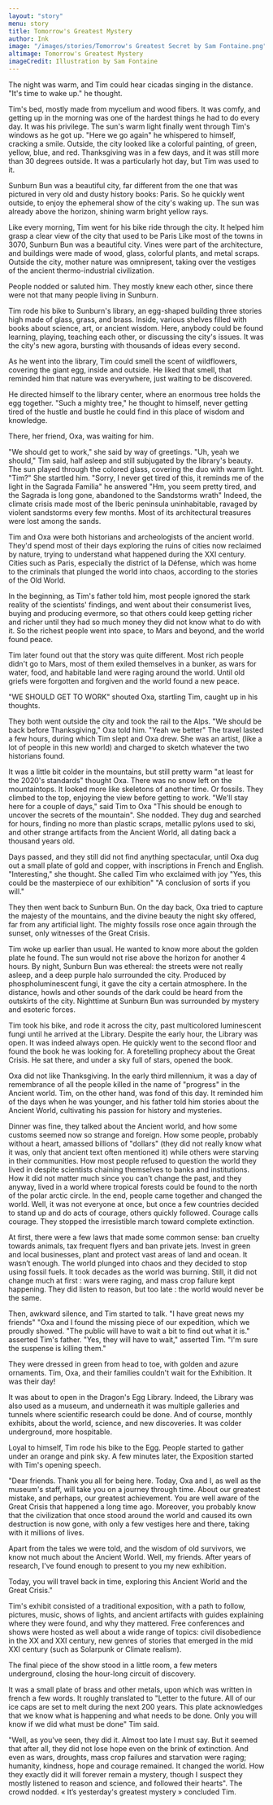 ```yaml
---
layout: "story"
menu: story
title: Tomorrow's Greatest Mystery
author: Ink
image: "/images/stories/Tomorrow's Greatest Secret by Sam Fontaine.png"
altimage: Tomorrow's Greatest Mystery
imageCredit: Illustration by Sam Fontaine
---
```




The night was warm, and Tim could hear cicadas singing in the distance. "It's time to wake up." he thought. 

Tim's bed, mostly made from mycelium and wood fibers. It was comfy, and getting up in the morning was one of the hardest things he had to do every day. It was his privilege. The sun's warm light finally went through Tim's windows as he got up. "Here we go again" he whispered to himself, cracking a smile. Outside, the city looked like a colorful painting, of green, yellow, blue, and red. Thanksgiving was in a few days, and it was still more than 30 degrees outside. It was a particularly hot day, but Tim was used to it. 

Sunburn Bun was a beautiful city, far different from the one that was pictured in very old and dusty history books: Paris. So he quickly went outside, to enjoy the ephemeral show of the city's waking up. The sun was already above the horizon, shining warm bright yellow rays. 

Like every morning, Tim went for his bike ride through the city. It helped him grasp a clear view of the city that used to be Paris 
Like most of the towns in 3070, Sunburn Bun was a beautiful city. Vines were part of the architecture, and buildings were made of wood, glass, colorful plants, and metal scraps. Outside the city, mother nature was omnipresent, taking over the vestiges of the ancient thermo-industrial civilization. 

People nodded or saluted him. They mostly knew each other, since there were not that many people living in Sunburn. 

Tim rode his bike to Sunburn's library, an egg-shaped building three stories high made of glass, grass, and brass. Inside, various shelves filled with books about science, art, or ancient wisdom. Here, anybody could be found learning, playing, teaching each other, or discussing the city's issues. It was the city's new agora, bursting with thousands of ideas every second. 

As he went into the library, Tim could smell the scent of wildflowers, covering the giant egg, inside and outside. He liked that smell, that reminded him that nature was everywhere, just waiting to be discovered. 

He directed himself to the library center, where an enormous tree holds the egg together. "Such a mighty tree," he thought to himself, never getting tired of the hustle and bustle he could find in this place of wisdom and knowledge. 

There, her friend, Oxa, was waiting for him. 

"We should get to work," she said by way of greetings. "Uh, yeah we should," Tim said, half asleep and still subjugated by the library's beauty. The sun played through the colored glass, covering the duo with warm light. "Tim?" She startled him. "Sorry, I never get tired of this, it reminds me of the light in the Sagrada Familia" he answered "Hm, you seem pretty tired, and the Sagrada is long gone, abandoned to the Sandstorms wrath" Indeed, the climate crisis made most of the Iberic peninsula uninhabitable, ravaged by violent sandstorms every few months. Most of its architectural treasures were lost among the sands. 

Tim and Oxa were both historians and archeologists of the ancient world. They'd spend most of their days exploring the ruins of cities now reclaimed by nature, trying to understand what happened during the XXI century. Cities such as Paris, especially the district of la Défense, which was home to the criminals that plunged the world into chaos, according to the stories of the Old World. 

In the beginning, as Tim's father told him, most people ignored the stark reality of the scientists' findings, and went about their consumerist lives, buying and producing evermore, so that others could keep getting richer and richer until they had so much money they did not know what to do with it. So the richest people went into space, to Mars and beyond, and the world found peace. 

Tim later found out that the story was quite different. Most rich people didn't go to Mars, most of them exiled themselves in a bunker, as wars for water, food, and habitable land were raging around the world. Until old griefs were forgotten and forgiven and the world found a new peace. 

"WE SHOULD GET TO WORK" shouted Oxa, startling Tim, caught up in his thoughts. 

They both went outside the city and took the rail to the Alps. "We should be back before Thanksgiving," Oxa told him. "Yeah we better" 
The travel lasted a few hours, during which Tim slept and Oxa drew. She was an artist, (like a lot of people in this new world) and charged to sketch whatever the two historians found. 

It was a little bit colder in the mountains, but still pretty warm "at least for the 2020's standards" thought Oxa. There was no snow left on the mountaintops. It looked more like skeletons of another time. Or fossils. They climbed to the top, enjoying the view before getting to work. "We'll stay here for a couple of days," said Tim to Oxa "This should be enough to uncover the secrets of the mountain". She nodded. They dug and searched for hours, finding no more than plastic scraps, metallic pylons used to ski, and other strange artifacts from the Ancient World, all dating back a thousand years old. 

Days passed, and they still did not find anything spectacular, until Oxa dug out a small plate of gold and copper, with inscriptions in French and English. "Interesting," she thought. She called Tim who exclaimed with joy "Yes, this could be the masterpiece of our exhibition" "A conclusion of sorts if you will." 

They then went back to Sunburn Bun. On the day back, Oxa tried to capture the majesty of the mountains, and the divine beauty the night sky offered, far from any artificial light. The mighty fossils rose once again through the sunset, only witnesses of the Great Crisis.

Tim woke up earlier than usual. He wanted to know more about the golden plate he found. The sun would not rise above the horizon for another 4 hours. By night, Sunburn Bun was ethereal: the streets were not really asleep, and a deep purple halo surrounded the city. Produced by phospholuminescent fungi, it gave the city a certain atmosphere. In the distance, howls and other sounds of the dark could be heard from the outskirts of the city. Nighttime at Sunburn Bun was surrounded by mystery and esoteric forces. 

Tim took his bike, and rode it across the city, past multicolored luminescent fungi until he arrived at the Library. Despite the early hour, the Library was open. It was indeed always open. He quickly went to the second floor and found the book he was looking for. A foretelling prophecy about the Great Crisis. He sat there, and under a sky full of stars, opened the book. 

Oxa did not like Thanksgiving. In the early third millennium, it was a day of remembrance of all the people killed in the name of "progress" in the Ancient world. Tim, on the other hand, was fond of this day. It reminded him of the days when he was younger, and his father told him stories about the Ancient World, cultivating his passion for history and mysteries. 

Dinner was fine, they talked about the Ancient world, and how some customs seemed now so strange and foreign. How some people, probably without a heart, amassed billions of "dollars" (they did not really know what it was, only that ancient text often mentioned it) while others were starving in their communities. How most people refused to question the world they lived in despite scientists chaining themselves to banks and institutions. How it did not matter much since you can't change the past, and they anyway, lived in a world where tropical forests could be found to the north of the polar arctic circle. In the end, people came together and changed the world. Well, it was not everyone at once, but once a few countries decided to stand up and do acts of courage, others quickly followed. Courage calls courage. They stopped the irresistible march toward complete extinction.  

At first, there were a few laws that made some common sense: ban cruelty towards animals, tax frequent flyers and ban private jets. Invest in green and local businesses, plant and protect vast areas of land and ocean. It wasn’t enough. The world plunged into chaos and they decided to stop using fossil fuels. It took decades as the world was burning. Still, it did not change much at first : wars were raging, and mass crop failure kept happening. They did listen to reason, but too late : the world would never be the same. 

Then, awkward silence, and Tim started to talk. "I have great news my friends" "Oxa and I found the missing piece of our expedition, which we proudly showed. "The public will have to wait a bit to find out what it is." asserted Tim's father. "Yes, they will have to wait," asserted Tim. "I'm sure the suspense is killing them." 

They were dressed in green from head to toe, with golden and azure ornaments. Tim, Oxa, and their families couldn't wait for the Exhibition. It was their day! 

It was about to open in the Dragon's Egg Library. Indeed, the Library was also used as a museum, and underneath it was multiple galleries and tunnels where scientific research could be done. And of course, monthly exhibits, about the world, science, and new discoveries. It was colder underground, more hospitable.

Loyal to himself, Tim rode his bike to the Egg. People started to gather under an orange and pink sky. A few minutes later, the Exposition started with Tim's opening speech. 

"Dear friends. Thank you all for being here. Today, Oxa and I, as well as the museum's staff, will take you on a journey through time. About our greatest mistake, and perhaps, our greatest achievement. You are well aware of the Great Crisis that happened a long time ago. Moreover, you probably know that the civilization that once stood around the world and caused its own destruction is now gone, with only a few vestiges here and there, taking with it millions of lives. 

Apart from the tales we were told, and the wisdom of old survivors, we know not much about the Ancient World. Well, my friends. After years of research, I've found enough to present to you my new exhibition. 

Today, you will travel back in time, exploring this Ancient World and the Great Crisis." 

Tim's exhibit consisted of a traditional exposition, with a path to follow, pictures, music, shows of lights, and ancient artifacts with guides explaining where they were found, and why they mattered. Free conferences and shows were hosted as well about a wide range of topics: civil disobedience in the XX and XXI century, new genres of stories that emerged in the mid XXI century (such as Solarpunk or Climate realism).

The final piece of the show stood in a little room, a few meters underground, closing the hour-long circuit of discovery. 

It was a small plate of brass and other metals, upon which was written in french a few words. It roughly translated to "Letter to the future. All of our ice caps are set to melt during the next 200 years. This plate acknowledges that we know what is happening and what needs to be done. Only you will know if we did what must be done" Tim said. 

"Well, as you've seen, they did it. Almost too late I must say. But it seemed that after all, they did not lose hope even on the brink of extinction. And even as wars, droughts, mass crop failures and starvation were raging; humanity, kindness, hope and courage remained. It changed the world. How they exactly did it will forever remain a mystery, though I suspect they mostly listened to reason and science, and followed their hearts". The crowd nodded. « It’s yesterday's greatest mystery » concluded Tim.

